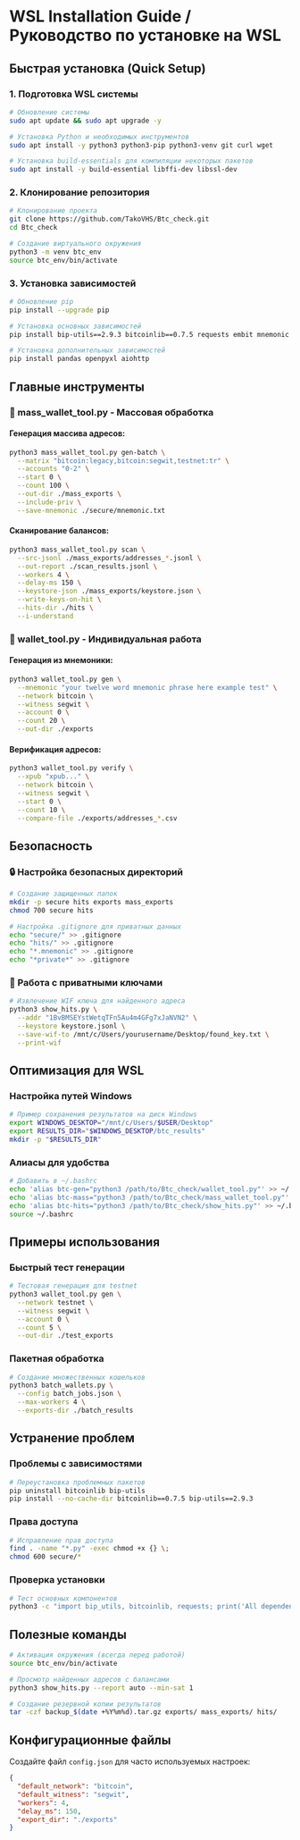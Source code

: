 # WSL Installation Guide / Руководство по установке на WSL

## Быстрая установка (Quick Setup)

### 1. Подготовка WSL системы
```bash
# Обновление системы
sudo apt update && sudo apt upgrade -y

# Установка Python и необходимых инструментов
sudo apt install -y python3 python3-pip python3-venv git curl wget

# Установка build-essentials для компиляции некоторых пакетов
sudo apt install -y build-essential libffi-dev libssl-dev
```

### 2. Клонирование репозитория
```bash
# Клонирование проекта
git clone https://github.com/TakoVHS/Btc_check.git
cd Btc_check

# Создание виртуального окружения
python3 -m venv btc_env
source btc_env/bin/activate
```

### 3. Установка зависимостей
```bash
# Обновление pip
pip install --upgrade pip

# Установка основных зависимостей
pip install bip-utils==2.9.3 bitcoinlib==0.7.5 requests embit mnemonic

# Установка дополнительных зависимостей
pip install pandas openpyxl aiohttp
```

## Главные инструменты

### 🔧 mass_wallet_tool.py - Массовая обработка

#### Генерация массива адресов:
```bash
python3 mass_wallet_tool.py gen-batch \
  --matrix "bitcoin:legacy,bitcoin:segwit,testnet:tr" \
  --accounts "0-2" \
  --start 0 \
  --count 100 \
  --out-dir ./mass_exports \
  --include-priv \
  --save-mnemonic ./secure/mnemonic.txt
```

#### Сканирование балансов:
```bash
python3 mass_wallet_tool.py scan \
  --src-jsonl ./mass_exports/addresses_*.jsonl \
  --out-report ./scan_results.jsonl \
  --workers 4 \
  --delay-ms 150 \
  --keystore-json ./mass_exports/keystore.json \
  --write-keys-on-hit \
  --hits-dir ./hits \
  --i-understand
```

### 🔧 wallet_tool.py - Индивидуальная работа

#### Генерация из мнемоники:
```bash
python3 wallet_tool.py gen \
  --mnemonic "your twelve word mnemonic phrase here example test" \
  --network bitcoin \
  --witness segwit \
  --account 0 \
  --count 20 \
  --out-dir ./exports
```

#### Верификация адресов:
```bash
python3 wallet_tool.py verify \
  --xpub "xpub..." \
  --network bitcoin \
  --witness segwit \
  --start 0 \
  --count 10 \
  --compare-file ./exports/addresses_*.csv
```

## Безопасность

### 🔒 Настройка безопасных директорий
```bash
# Создание защищенных папок
mkdir -p secure hits exports mass_exports
chmod 700 secure hits

# Настройка .gitignore для приватных данных
echo "secure/" >> .gitignore
echo "hits/" >> .gitignore
echo "*.mnemonic" >> .gitignore
echo "*private*" >> .gitignore
```

### 🔐 Работа с приватными ключами
```bash
# Извлечение WIF ключа для найденного адреса
python3 show_hits.py \
  --addr "1BvBMSEYstWetqTFn5Au4m4GFg7xJaNVN2" \
  --keystore keystore.jsonl \
  --save-wif-to /mnt/c/Users/yourusername/Desktop/found_key.txt \
  --print-wif
```

## Оптимизация для WSL

### Настройка путей Windows
```bash
# Пример сохранения результатов на диск Windows
export WINDOWS_DESKTOP="/mnt/c/Users/$USER/Desktop"
export RESULTS_DIR="$WINDOWS_DESKTOP/btc_results"
mkdir -p "$RESULTS_DIR"
```

### Алиасы для удобства
```bash
# Добавить в ~/.bashrc
echo 'alias btc-gen="python3 /path/to/Btc_check/wallet_tool.py"' >> ~/.bashrc
echo 'alias btc-mass="python3 /path/to/Btc_check/mass_wallet_tool.py"' >> ~/.bashrc
echo 'alias btc-hits="python3 /path/to/Btc_check/show_hits.py"' >> ~/.bashrc
source ~/.bashrc
```

## Примеры использования

### Быстрый тест генерации
```bash
# Тестовая генерация для testnet
python3 wallet_tool.py gen \
  --network testnet \
  --witness segwit \
  --account 0 \
  --count 5 \
  --out-dir ./test_exports
```

### Пакетная обработка
```bash
# Создание множественных кошельков
python3 batch_wallets.py \
  --config batch_jobs.json \
  --max-workers 4 \
  --exports-dir ./batch_results
```

## Устранение проблем

### Проблемы с зависимостями
```bash
# Переустановка проблемных пакетов
pip uninstall bitcoinlib bip-utils
pip install --no-cache-dir bitcoinlib==0.7.5 bip-utils==2.9.3
```

### Права доступа
```bash
# Исправление прав доступа
find . -name "*.py" -exec chmod +x {} \;
chmod 600 secure/*
```

### Проверка установки
```bash
# Тест основных компонентов
python3 -c "import bip_utils, bitcoinlib, requests; print('All dependencies OK')"
```

## Полезные команды

```bash
# Активация окружения (всегда перед работой)
source btc_env/bin/activate

# Просмотр найденных адресов с балансами
python3 show_hits.py --report auto --min-sat 1

# Создание резервной копии результатов
tar -czf backup_$(date +%Y%m%d).tar.gz exports/ mass_exports/ hits/
```

## Конфигурационные файлы

Создайте файл `config.json` для часто используемых настроек:
```json
{
  "default_network": "bitcoin",
  "default_witness": "segwit", 
  "workers": 4,
  "delay_ms": 150,
  "export_dir": "./exports"
}
```